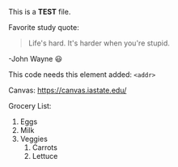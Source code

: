 This is a **TEST** file.

Favorite study quote:

> Life's hard. It's harder
> when you're stupid.

-John Wayne
:smiley:

This code needs this element added: `<addr>`

Canvas: https://canvas.iastate.edu/

Grocery List:
1. Eggs
1. Milk
1. Veggies
   1. Carrots
   1. Lettuce
